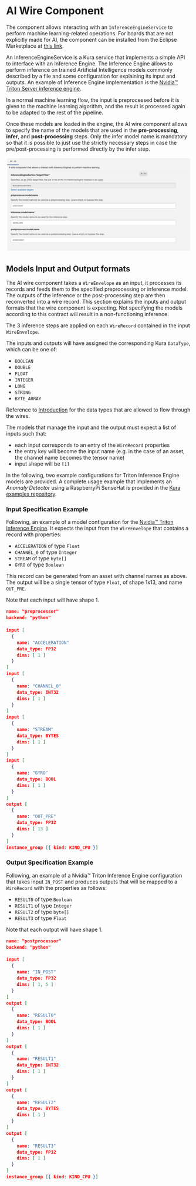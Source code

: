 # AI Wire Component

The component allows interacting with an `InferenceEngineService` to perform machine learning-related operations. For boards that are not explicitly made for AI, the component can be installed from the Eclipse Marketplace at [this link](https://marketplace.eclipse.org/content/ai-wire-component-eclipse-kura-5).

An InferenceEngineService is a Kura service that implements a simple API to interface with an Inference Engine. The Inference Engine allows to perform inference on trained Artificial Intelligence models commonly described by a file and some configuration for explaining its input and outputs. An example of Inference Engine implementation is the [Nvidia™ Triton Server inference engine](link-TODO).

In a normal machine learning flow, the input is preprocessed before it is given to the machine learning algorithm, and the result is processed again to be adapted to the rest of the pipeline.

Once these models are loaded in the engine, the AI wire component allows to specify the name of the models that are used in the **pre-processing**, **infer**, and **post-processing** steps. Only the infer model name is mandatory so that it is possible to just use the strictly necessary steps in case the pre/post-processing is performed directly by the infer step.

![AI Wire Component Configuration](./images/ai-wire-component-conf.png)



## Models Input and Output formats

The AI wire component takes a `WireEnvelope` as an input, it processes its records and feeds them to the specified preprocessing or inference model. The outputs of the inference or the post-processing step are then reconverted into a wire record. This section explains the inputs and output formats that the wire component is expecting. Not specifying the models according to this contract will result in a non-functioning inference.

The 3 inference steps are applied on each `WireRecord` contained in the input `WireEnvelope`.

The inputs and outputs will have assigned the corresponding Kura `DataType`, which can be one of:

- `BOOLEAN`
- `DOUBLE`
- `FLOAT`
- `INTEGER`
- `LONG`
- `STRING`
-  `BYTE_ARRAY`

Reference to [Introduction](./introduction.md) for the data types that are allowed to flow through the wires.

The models that manage the input and the output must expect a list of inputs such that:

- each input corresponds to an entry of the `WireRecord` properties
- the entry key will become the input name (e.g. in the case of an asset, the channel name becomes the tensor name)
- input shape will be `[1]`

In the following, two example configurations for Triton Inference Engine models are provided. A complete usage example that implements an *Anomaly Detector* using a RaspberryPi SenseHat is provided in the [Kura examples repository](https://github.com/eclipse/kura/tree/develop/kura/examples).

### Input Specification Example

Following, an example of a model configuration for the [Nvidia™ Triton Inference Engine](https://github.com/triton-inference-server/server/blob/main/docs/model_configuration.md). It expects the input from the `WireEnvelope` that contains a record with properties:

- `ACCELERATION` of type `Float`
- `CHANNEL_0` of type `Integer`
- `STREAM` of type `byte[]`
- `GYRO` of type `Boolean`

This record can be generated from an asset with channel names as above. The output will be a single tensor of type `Float`, of shape 1x13, and name `OUT_PRE`.

Note that each input will have shape 1.

```json
name: "preprocessor"
backend: "python"

input [
  {
    name: "ACCELERATION"
    data_type: FP32
    dims: [ 1 ]
  }
]
input [
  {
    name: "CHANNEL_0"
    data_type: INT32
    dims: [ 1 ]
  }
]
input [
  {
    name: "STREAM"
    data_type: BYTES
    dims: [ 1 ]
  }
]
input [
  {
    name: "GYRO"
    data_type: BOOL
    dims: [ 1 ]
  }
]
output [
  {
    name: "OUT_PRE"
    data_type: FP32
    dims: [ 13 ]
  }
]
instance_group [{ kind: KIND_CPU }]
```

### Output Specification Example

Following, an example of a  Nvidia™ Triton Inference Engine configuration that takes input `IN_POST` and produces outputs that will be mapped to a `WireRecord` with the properties as follows:
- `RESULT0` of type `Boolean`
- `RESULT1` of type `Integer`
- `RESULT2` of type `byte[]`
- `RESULT3` of type `Float`

Note that each output will have shape 1.

```json
name: "postprocessor"
backend: "python"

input [
  {
    name: "IN_POST"
    data_type: FP32
    dims: [ 1, 5 ]
  }
]
output [
  {
    name: "RESULT0"
    data_type: BOOL
    dims: [ 1 ]
  }
]
output [
  {
    name: "RESULT1"
    data_type: INT32
    dims: [ 1 ]
  }
]
output [
  {
    name: "RESULT2"
    data_type: BYTES
    dims: [ 1 ]
  }
]
output [
  {
    name: "RESULT3"
    data_type: FP32
    dims: [ 1 ]
  }
]
instance_group [{ kind: KIND_CPU }]
```